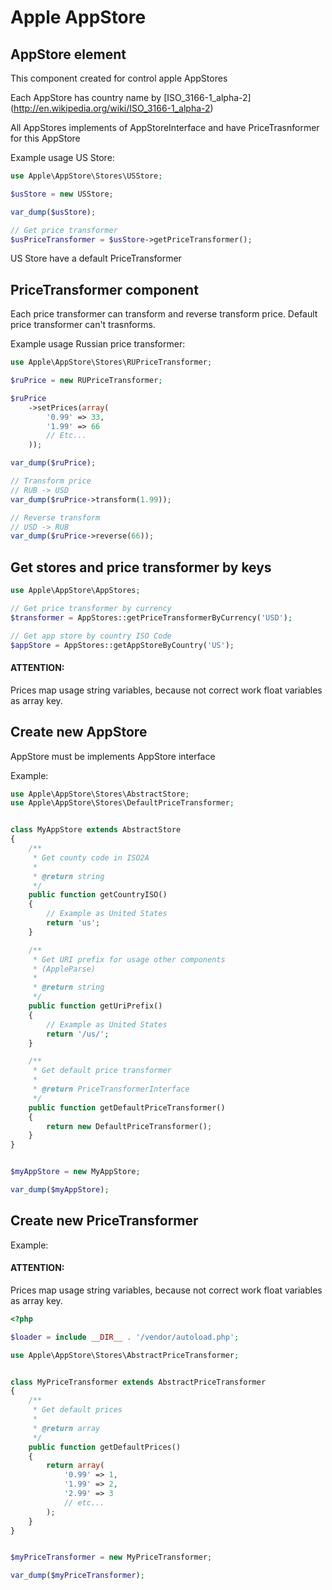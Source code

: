 Apple AppStore
==============

AppStore element
----------------

This component created for control apple AppStores

Each AppStore has country name by [ISO_3166-1_alpha-2] (http://en.wikipedia.org/wiki/ISO_3166-1_alpha-2)

All AppStores implements of AppStoreInterface and have PriceTrasnformer for this AppStore

Example usage US Store:

```php
use Apple\AppStore\Stores\USStore;

$usStore = new USStore;

var_dump($usStore);

// Get price transformer
$usPriceTransformer = $usStore->getPriceTransformer();
```


US Store have a default PriceTransformer


PriceTransformer component
--------------------------

Each price transformer can transform and reverse transform price.
Default price transformer can't trasnforms.

Example usage Russian price transformer:

```php
use Apple\AppStore\Stores\RUPriceTransformer;

$ruPrice = new RUPriceTransformer;

$ruPrice
    ->setPrices(array(
        '0.99' => 33,
        '1.99' => 66
        // Etc...
    ));

var_dump($ruPrice);

// Transform price
// RUB -> USD
var_dump($ruPrice->transform(1.99));

// Reverse transform
// USD -> RUB
var_dump($ruPrice->reverse(66));
```

Get stores and price transformer by keys
----------------------------------------
```php
use Apple\AppStore\AppStores;

// Get price transformer by currency
$transformer = AppStores::getPriceTransformerByCurrency('USD');

// Get app store by country ISO Code
$appStore = AppStores::getAppStoreByCountry('US');
```

#### ATTENTION:

Prices map usage string variables, because not correct work float variables as array key.


Create new AppStore
-------------------

AppStore must be implements AppStore interface

Example:

```php
use Apple\AppStore\Stores\AbstractStore;
use Apple\AppStore\Stores\DefaultPriceTransformer;


class MyAppStore extends AbstractStore
{
    /**
     * Get county code in ISO2A
     *
     * @return string
     */
    public function getCountryISO()
    {
        // Example as United States
        return 'us';
    }

    /**
     * Get URI prefix for usage other components
     * (AppleParse)
     *
     * @return string
     */
    public function getUriPrefix()
    {
        // Example as United States
        return '/us/';
    }

    /**
     * Get default price transformer
     *
     * @return PriceTransformerInterface
     */
    public function getDefaultPriceTransformer()
    {
        return new DefaultPriceTransformer();
    }
}


$myAppStore = new MyAppStore;

var_dump($myAppStore);
```

Create new PriceTransformer
---------------------------

Example:

#### ATTENTION:

Prices map usage string variables, because not correct work float variables as array key.

```php
<?php

$loader = include __DIR__ . '/vendor/autoload.php';

use Apple\AppStore\Stores\AbstractPriceTransformer;


class MyPriceTransformer extends AbstractPriceTransformer
{
    /**
     * Get default prices
     *
     * @return array
     */
    public function getDefaultPrices()
    {
        return array(
            '0.99' => 1,
            '1.99' => 2,
            '2.99' => 3
            // etc...
        );
    }
}


$myPriceTransformer = new MyPriceTransformer;

var_dump($myPriceTransformer);
```